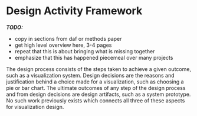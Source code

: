
# Design Activity Framework

**_TODO:_**

  - copy in sections from daf or methods paper
  - get high level overview here, 3-4 pages
  - repeat that this is about bringing what is missing together
  - emphasize that this has happened piecemeal over many projects


The design process consists of the steps taken to achieve a given outcome, such as a visualization system.
Design decisions are the reasons and justification behind a choice made for a visualization, such as choosing a pie or bar chart.
The ultimate outcomes of any step of the design process and from design decisions are design artifacts, such as a system prototype.
No such work previously exists which connects all three of these aspects for visualization design.
